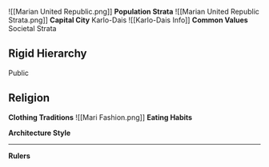 ![[Marian United Republic.png]]
**Population Strata**
![[Marian United Republic Strata.png]]
**Capital City**
 Karlo-Dais
![[Karlo-Dais Info]]
**Common Values**
Societal Strata


Rigid Hierarchy
- 
Public 


Religion
-   
**Clothing Traditions**
![[Mari Fashion.png]]
**Eating Habits**

**Architecture Style**

****

 **Rulers**
 